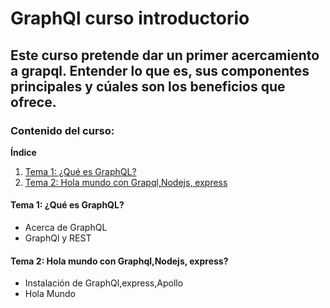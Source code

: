 # GraphQl curso introductorio
## Este curso pretende dar un primer acercamiento a grapql. Entender lo que es, sus componentes principales y cúales son los beneficios que ofrece.

### Contenido del curso:

**Índice**
1. [Tema 1: ¿Qué es GraphQL?](#id1)
2. [Tema 2: Hola mundo con Grapql,Nodejs, express](#id2)

<div id='id1'/>

#### Tema 1: ¿Qué es GraphQL?

- Acerca de GraphQL
- GraphQl y REST

<div id='id2'/>

#### Tema 2: Hola mundo con Graphql,Nodejs, express?

- Instalación de GraphQl,express,Apollo
- Hola Mundo

